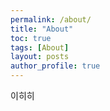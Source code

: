 ```yaml
---
permalink: /about/
title: "About"
toc: true
tags: [About]
layout: posts
author_profile: true
---
```

이히히